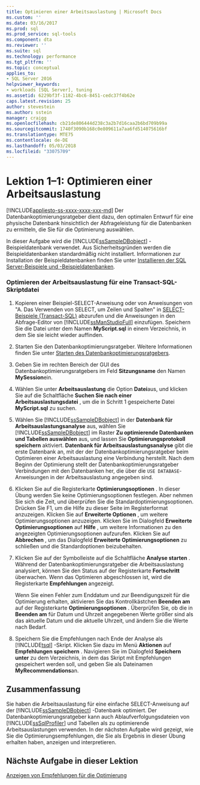 ```yaml
---
title: Optimieren einer Arbeitsauslastung | Microsoft Docs
ms.custom: ''
ms.date: 03/16/2017
ms.prod: sql
ms.prod_service: sql-tools
ms.component: dta
ms.reviewer: ''
ms.suite: sql
ms.technology: performance
ms.tgt_pltfrm: ''
ms.topic: conceptual
applies_to:
- SQL Server 2016
helpviewer_keywords:
- workloads [SQL Server], tuning
ms.assetid: 6229bf3f-1182-4bc6-8451-cedc37f4b62e
caps.latest.revision: 25
author: stevestein
ms.author: sstein
manager: craigg
ms.openlocfilehash: cb21de806444d238c3a2b7d16caa2b6bd709b99a
ms.sourcegitcommit: 1740f3090b168c0e809611a7aa6fd514075616bf
ms.translationtype: MTE75
ms.contentlocale: de-DE
ms.lasthandoff: 05/03/2018
ms.locfileid: "33075709"
---
```

# <a name="lesson-1-1---tuning-a-workload"></a>Lektion 1–1: Optimieren einer Arbeitsauslastung
[!INCLUDE[appliesto-ss-xxxx-xxxx-xxx-md](../../includes/appliesto-ss-xxxx-xxxx-xxx-md.md)]
Der Datenbankoptimierungsratgeber dient dazu, den optimalen Entwurf für eine physische Datenbank hinsichtlich der Abfrageleistung für die Datenbanken zu ermitteln, die Sie für die Optimierung auswählen.  
  
In dieser Aufgabe wird die [!INCLUDE[ssSampleDBobject](../../includes/sssampledbobject-md.md)] -Beispieldatenbank verwendet. Aus Sicherheitsgründen werden die Beispieldatenbanken standardmäßig nicht installiert. Informationen zur Installation der Beispieldatenbanken finden Sie unter [Installieren der SQL Server-Beispiele und -Beispieldatenbanken](http://sqlserversamples.codeplex.com).  
  
### <a name="tune-a-workload-transact-sql-script-file"></a>Optimieren der Arbeitsauslastung für eine Transact-SQL-Skriptdatei  
  
1.  Kopieren einer Beispiel-SELECT-Anweisung oder von Anweisungen von "A. Das Verwenden von SELECT, um Zeilen und Spalten" in [SELECT-Beispiele &#40;Transact-SQL&#41;](../../t-sql/queries/select-examples-transact-sql.md) abzurufen und die Anweisungen in den Abfrage-Editor von [!INCLUDE[ssManStudioFull](../../includes/ssmanstudiofull-md.md)] einzufügen. Speichern Sie die Datei unter dem Namen **MyScript.sql** in einem Verzeichnis, in dem Sie sie leicht wieder auffinden.  
  
2.  Starten Sie den Datenbankoptimierungsratgeber. Weitere Informationen finden Sie unter [Starten des Datenbankoptimierungsratgebers](../../tools/dta/lesson-1-1-launching-database-engine-tuning-advisor.md).  
  
3.  Geben Sie im rechten Bereich der GUI des Datenbankoptimierungsratgebers im Feld **Sitzungsname** den Namen **MySession**ein.  
  
4.  Wählen Sie unter **Arbeitsauslastung** die Option **Datei**aus, und klicken Sie auf die Schaltfläche **Suchen Sie nach einer Arbeitsauslastungsdatei** , um die in Schritt 1 gespeicherte Datei **MyScript.sql** zu suchen.  
  
5.  Wählen Sie [!INCLUDE[ssSampleDBobject](../../includes/sssampledbobject-md.md)] in der **Datenbank für Arbeitsauslastungsanalyse** aus, wählen Sie [!INCLUDE[ssSampleDBobject](../../includes/sssampledbobject-md.md)] im Raster **Zu optimierende Datenbanken und Tabellen auswählen** aus, und lassen Sie **Optimierungsprotokoll speichern** aktiviert. **Datenbank für Arbeitsauslastungsanalyse** gibt die erste Datenbank an, mit der der Datenbankoptimierungsratgeber beim Optimieren einer Arbeitsauslastung eine Verbindung herstellt. Nach dem Beginn der Optimierung stellt der Datenbankoptimierungsratgeber Verbindungen mit den Datenbanken her, die über die `USE DATABASE`-Anweisungen in der Arbeitsauslastung angegeben sind.  
  
6.  Klicken Sie auf die Registerkarte **Optimierungsoptionen** . In dieser Übung werden Sie keine Optimierungsoptionen festlegen. Aber nehmen Sie sich die Zeit, und überprüfen Sie die Standardoptimierungsoptionen. Drücken Sie F1, um die Hilfe zu dieser Seite im Registerformat anzuzeigen. Klicken Sie auf **Erweiterte Optionen** , um weitere Optimierungsoptionen anzuzeigen. Klicken Sie im Dialogfeld **Erweiterte Optimierungsoptionen** auf **Hilfe** , um weitere Informationen zu den angezeigten Optimierungsoptionen aufzurufen. Klicken Sie auf **Abbrechen** , um das Dialogfeld **Erweiterte Optimierungsoptionen** zu schließen und die Standardoptionen beizubehalten.  
  
7.  Klicken Sie auf der Symbolleiste auf die Schaltfläche **Analyse starten** . Während der Datenbankoptimierungsratgeber die Arbeitsauslastung analysiert, können Sie den Status auf der Registerkarte **Fortschritt** überwachen. Wenn das Optimieren abgeschlossen ist, wird die Registerkarte **Empfehlungen** angezeigt.  
  
    Wenn Sie einen Fehler zum Enddatum und zur Beendigungszeit für die Optimierung erhalten, aktivieren Sie das Kontrollkästchen **Beenden am** auf der Registerkarte **Optimierungsoptionen** . Überprüfen Sie, ob die in **Beenden am** für Datum und Uhrzeit angegebenen Werte größer sind als das aktuelle Datum und die aktuelle Uhrzeit, und ändern Sie die Werte nach Bedarf.  
  
8.  Speichern Sie die Empfehlungen nach Ende der Analyse als [!INCLUDE[tsql](../../includes/tsql-md.md)] -Skript. Klicken Sie dazu im Menü **Aktionen** auf **Empfehlungen speichern** . Navigieren Sie im Dialogfeld **Speichern unter** zu dem Verzeichnis, in dem das Skript mit Empfehlungen gespeichert werden soll, und geben Sie als Dateinamen **MyRecommendations**an.  
  
## <a name="summary"></a>Zusammenfassung  
Sie haben die Arbeitsauslastung für eine einfache SELECT-Anweisung auf der [!INCLUDE[ssSampleDBobject](../../includes/sssampledbobject-md.md)] -Datenbank optimiert. Der Datenbankoptimierungsratgeber kann auch Ablaufverfolgungsdateien von [!INCLUDE[ssSqlProfiler](../../includes/sssqlprofiler-md.md)] und Tabellen als zu optimierende Arbeitsauslastungen verwenden. In der nächsten Aufgabe wird gezeigt, wie Sie die Optimierungsempfehlungen, die Sie als Ergebnis in dieser Übung erhalten haben, anzeigen und interpretieren.  
  
## <a name="next-task-in-lesson"></a>Nächste Aufgabe in dieser Lektion  
[Anzeigen von Empfehlungen für die Optimierung](../../tools/dta/lesson-1-2-viewing-tuning-recommendations.md)  
  
  
  
